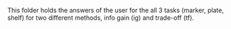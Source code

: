 This folder holds the answers of the user for the all 3 tasks (marker, plate, shelf) for two different methods, info gain (ig) and trade-off (tf).
